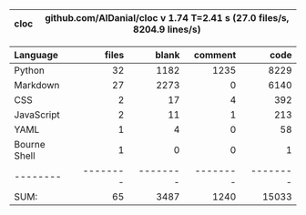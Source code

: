 cloc|github.com/AlDanial/cloc v 1.74  T=2.41 s (27.0 files/s, 8204.9 lines/s)
--- | ---

Language|files|blank|comment|code
:-------|-------:|-------:|-------:|-------:
Python|32|1182|1235|8229
Markdown|27|2273|0|6140
CSS|2|17|4|392
JavaScript|2|11|1|213
YAML|1|4|0|58
Bourne Shell|1|0|0|1
--------|--------|--------|--------|--------
SUM:|65|3487|1240|15033
